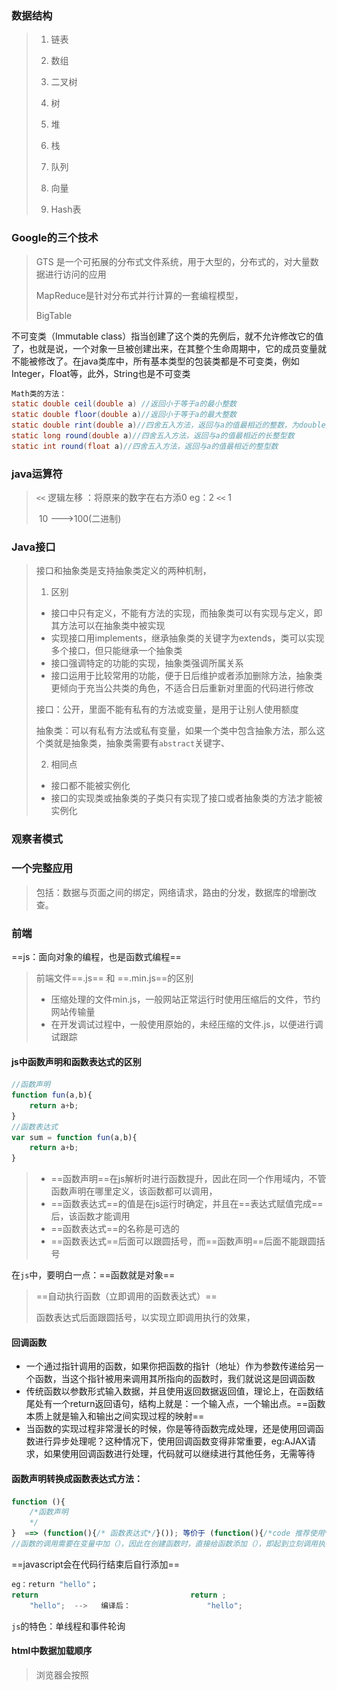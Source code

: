 ### 数据结构

> 1. 链表  
>
> 2. 数组
> 3. 二叉树
> 4. 树
> 5. 堆
> 6. 栈
> 7. 队列
> 8. 向量
> 9. Hash表

### Google的三个技术

>GTS 是一个可拓展的分布式文件系统，用于大型的，分布式的，对大量数据进行访问的应用
>
>MapReduce是针对分布式并行计算的一套编程模型，  
>
>BigTable 



不可变类（Immutable class）指当创建了这个类的先例后，就不允许修改它的值了，也就是说，一个对象一旦被创建出来，在其整个生命周期中，它的成员变量就不能被修改了。在java类库中，所有基本类型的包装类都是不可变类，例如Integer，Float等，此外，String也是不可变类

```java
Math类的方法：
static double ceil(double a) //返回小于等于a的最小整数
static double floor(double a)//返回小于等于a的最大整数
static double rint(double a)//四舍五入方法，返回与a的值最相近的整数，为double类型
static long round(double a)//四舍五入方法，返回与a的值最相近的长整型数
static int round(float a)//四舍五入方法，返回与a的值最相近的整型数
```

### java运算符

>`<<` 逻辑左移 ：将原来的数字在右方添0 eg：2 `<<` 1    
>
>​	10 --->100(二进制)

### Java接口

>接口和抽象类是支持抽象类定义的两种机制，
>
>1. 区别
>   * 接口中只有定义，不能有方法的实现，而抽象类可以有实现与定义，即其方法可以在抽象类中被实现
>   * 实现接口用implements，继承抽象类的关键字为extends，类可以实现多个接口，但只能继承一个抽象类
>   * 接口强调特定的功能的实现，抽象类强调所属关系
>   * 接口运用于比较常用的功能，便于日后维护或者添加删除方法，抽象类更倾向于充当公共类的角色，不适合日后重新对里面的代码进行修改
>
>接口：公开，里面不能有私有的方法或变量，是用于让别人使用额度
>
>抽象类：可以有私有方法或私有变量，如果一个类中包含抽象方法，那么这个类就是抽象类，抽象类需要有`abstract`关键字、
>
>2. 相同点
>   * 接口都不能被实例化
>   * 接口的实现类或抽象类的子类只有实现了接口或者抽象类的方法才能被实例化

### 观察者模式

### 一个完整应用

> 包括：数据与页面之间的绑定，网络请求，路由的分发，数据库的增删改查。 

### 前端

==js：面向对象的编程，也是函数式编程==

>前端文件==.js== 和 ==.min.js==的区别
>
>* 压缩处理的文件min.js，一般网站正常运行时使用压缩后的文件，节约网站传输量
>* 在开发调试过程中，一般使用原始的，未经压缩的文件.js，以便进行调试跟踪

#### js中函数声明和函数表达式的区别

```javascript
//函数声明
function fun(a,b){
	return a+b;
}
//函数表达式
var sum = function fun(a,b){
    return a+b;
}
```

>* ==函数声明==在js解析时进行函数提升，因此在同一个作用域内，不管函数声明在哪里定义，该函数都可以调用，
>* ==函数表达式==的值是在js运行时确定，并且在==表达式赋值完成== 后，该函数才能调用
>* ==函数表达式==的名称是可选的
>* ==函数表达式==后面可以跟圆括号，而==函数声明==后面不能跟圆括号

在`js`中，要明白一点：==函数就是对象==

>==自动执行函数（立即调用的函数表达式）==
>
>函数表达式后面跟圆括号，以实现立即调用执行的效果，

#### 回调函数

* 一个通过指针调用的函数，如果你把函数的指针（地址）作为参数传递给另一个函数，当这个指针被用来调用其所指向的函数时，我们就说这是回调函数
* 传统函数以参数形式输入数据，并且使用返回数据返回值，理论上，在函数结尾处有一个return返回语句，结构上就是：一个输入点，一个输出点。==函数本质上就是输入和输出之间实现过程的映射==
* 当函数的实现过程非常漫长的时候，你是等待函数完成处理，还是使用回调函数进行异步处理呢？这种情况下，使用回调函数变得非常重要，eg:AJAX请求，如果使用回调函数进行处理，代码就可以继续进行其他任务，无需等待

#### 函数声明转换成函数表达式方法：

```javascript
function (){
    /*函数声明
    */
}  ==> (function(){/* 函数表达式*/}()); 等价于 (function(){/*code 推荐使用* /})();
//函数的调用需要在变量中加（），因此在创建函数时，直接给函数添加（），即起到立刻调用执行函数的效果
```

==javascript会在代码行结束后自行添加==

```javascript
eg：return "hello"；
return                                  return ;
	"hello";  -->   编译后：                 "hello";
```

`js`的特色：单线程和事件轮询

#### html中数据加载顺序

>浏览器会按照<script>标签在html页面出现的先后顺序，依次进行解析
>
>按照惯例，所有的<script>标签都应该放在<head>元素中，但是这意味着必须等到全部JavaScript代码都被下载，解析和执行完成后，才能呈现页面的内容。**因为浏览器只有在遇到<body>标签时才会呈现内容**。因此对于引用很多js的页面时，浏览器加载时会出现明显的延迟，而延时期间的窗口将是一片空白。为了避免这个情况，现代web应用一般都是把全部JavaScript引用放在<body>标签中，而且是放在页面内容的后面

#### Json数据格式的优点（JavaScript Object Notation）

>* Json数据格式比较简单，基本没什么浪费的字节，易于读写
>* Json格式能够直接为服务器端代码使用，大大简化了客户端与服务器端的代码量，易于维护
>* Json与编程语言无关，任何编程语言都可以轻松使用Json
>* Json类型安全，值是有类型的，如字符串，整数，布尔型等

#### Node.js

* 概念：**核心理念是事件驱动编程**（对于程序员来说，必须事先知道有那些事件，以及如何响应这些事件）

  ```flow
  st=>start: 点击按钮（客户端触发）
  op1=>operation: 产生单击事件（后台响应）
  st->op1
  ```

* Node.js工程配置文件 package.json 

  >npm install 命令根据这个配置文件，自动下载所依赖的模块，配置项目所需要的运行环境。
  >
  >模块版本号：1.2.2 ：大版本.次要版本.小版本
  >
  >~ + 指定版本(~1.2.2),表示要安装1.2.x的最新版本，不得低于1.2.2，但是不安装1.3.x，也就是说，安装时不改变大版本号和次要版本号

* Node.js工程服务入口文件app.js或server.js

#### Express

* 概念：路由，中间件，模板引擎

* Express的路由

  >对于任何一个应用服务器来说，其核心在于它是否有一个强劲的路由（route），试想一下网络的请求的过程：客户端发送请求，服务器找到资源，并返回给客户端

* Express的中间件

  >中间件时对处理HTTP请求功能的一中封装，具体的表现形式为中间件是一个函数，他有三个参数：
  >
  >1. 网络请求对象
  >2. 服务器响应对象
  >3. next回调函数（表示下一个中间件）
  >
  >中间件是在管道中执行的，打个形象的比喻，这好比一个送水的管道，水从一端灌入，在输送到目的地之前，还会经过各种仪表和阀门。从Express4.0起，中间件和路由处理器都是按照它们的连入顺序调用的。这样一来，顺序变得更加清晰自然。在管道的最后，通常放一个“捕获一切”请求的处理器，由他来处理很前面都不匹配的路由请求

  **session和cookies**

  >session含义：web用户看来,从打开一个浏览器访问一个电子商务网站开始，到登陆，完成购物和支付，直到关闭浏览器这就是一个会话。
  >
  >对web开发者，用户登陆时需要临时存储用户的登陆信息，这个存储结构就是会话

  **网络请求方法**（需要加载json解析中间件）

  1. 对于path中的变量，均可以使用req.params.xxx方法。
  2. 对于Get请求的？xxxx= ，使用req.query.xxxx方法
  3. 对于Post请求中的变量，使用req.body.xxxx方法

  ==对于web来说，针对资源的操作通过Http方法来体现。==

  #### 模板引擎（要求：用户体验为王，希望模板引擎尽可能快）

  * 服务器端
  * 客户端

  #### AngularJs

  >MVC模式

  

  ![1540188298208](全栈技术（MEAN）01.png)

  

  

  

  